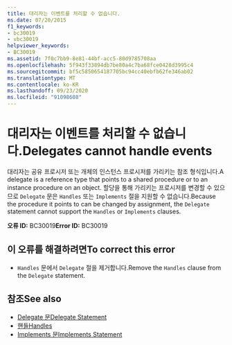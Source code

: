 ```yaml
---
title: 대리자는 이벤트를 처리할 수 없습니다.
ms.date: 07/20/2015
f1_keywords:
- bc30019
- vbc30019
helpviewer_keywords:
- BC30019
ms.assetid: 7f0c7bb9-8e81-44bf-acc5-80d9785708aa
ms.openlocfilehash: 5f943f33894db7be80a4c7ba68fce0428d3995c4
ms.sourcegitcommit: bf5c5850654187705bc94cc40ebfb62fe346ab02
ms.translationtype: MT
ms.contentlocale: ko-KR
ms.lasthandoff: 09/23/2020
ms.locfileid: "91098608"
---
```

# <a name="delegates-cannot-handle-events"></a><span data-ttu-id="a4c7c-102">대리자는 이벤트를 처리할 수 없습니다.</span><span class="sxs-lookup"><span data-stu-id="a4c7c-102">Delegates cannot handle events</span></span>

<span data-ttu-id="a4c7c-103">대리자는 공유 프로시저 또는 개체의 인스턴스 프로시저를 가리키는 참조 형식입니다.</span><span class="sxs-lookup"><span data-stu-id="a4c7c-103">A delegate is a reference type that points to a shared procedure or to an instance procedure on an object.</span></span> <span data-ttu-id="a4c7c-104">할당을 통해 가리키는 프로시저를 변경할 수 있으므로 `Delegate` 문은 `Handles` 또는 `Implements` 절을 지원할 수 없습니다.</span><span class="sxs-lookup"><span data-stu-id="a4c7c-104">Because the procedure it points to can be changed by assignment, the `Delegate` statement cannot support the `Handles` or `Implements` clauses.</span></span>  
  
 <span data-ttu-id="a4c7c-105">**오류 ID:** BC30019</span><span class="sxs-lookup"><span data-stu-id="a4c7c-105">**Error ID:** BC30019</span></span>  
  
## <a name="to-correct-this-error"></a><span data-ttu-id="a4c7c-106">이 오류를 해결하려면</span><span class="sxs-lookup"><span data-stu-id="a4c7c-106">To correct this error</span></span>  
  
- <span data-ttu-id="a4c7c-107">`Handles` 문에서 `Delegate` 절을 제거합니다.</span><span class="sxs-lookup"><span data-stu-id="a4c7c-107">Remove the `Handles` clause from the `Delegate` statement.</span></span>  
  
## <a name="see-also"></a><span data-ttu-id="a4c7c-108">참조</span><span class="sxs-lookup"><span data-stu-id="a4c7c-108">See also</span></span>

- [<span data-ttu-id="a4c7c-109">Delegate 문</span><span class="sxs-lookup"><span data-stu-id="a4c7c-109">Delegate Statement</span></span>](../language-reference/statements/delegate-statement.md)
- [<span data-ttu-id="a4c7c-110">핸들</span><span class="sxs-lookup"><span data-stu-id="a4c7c-110">Handles</span></span>](../language-reference/statements/handles-clause.md)
- [<span data-ttu-id="a4c7c-111">Implements 문</span><span class="sxs-lookup"><span data-stu-id="a4c7c-111">Implements Statement</span></span>](../language-reference/statements/implements-statement.md)
